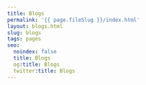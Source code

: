 ```yaml
---
title: Blogs
permalink: '{{ page.fileSlug }}/index.html'
layout: blogs.html
slug: blogs
tags: pages
seo:
  noindex: false
  title: Blogs
  og:title: Blogs
  twitter:title: Blogs
---
```



